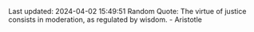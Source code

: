 Last updated: 2024-04-02 15:49:51
Random Quote: The virtue of justice consists in moderation, as regulated by wisdom. - Aristotle